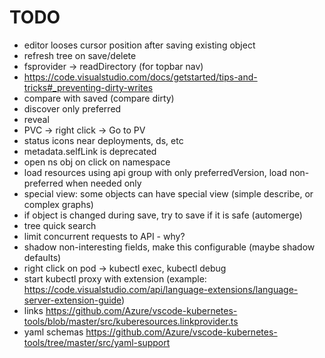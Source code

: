# TODO

- editor looses cursor position after saving existing object
- refresh tree on save/delete
- fsprovider -> readDirectory (for topbar nav)
- https://code.visualstudio.com/docs/getstarted/tips-and-tricks#_preventing-dirty-writes
- compare with saved (compare dirty)
- discover only preferred
- reveal
- PVC -> right click -> Go to PV
- status icons near deployments, ds, etc
- metadata.selfLink is deprecated
- open ns obj on click on namespace
- load resources using api group with only preferredVersion, load non-preferred when needed only
- special view: some objects can have special view (simple describe, or complex graphs)
- if object is changed during save, try to save if it is safe (automerge)
- tree quick search
- limit concurrent requests to API - why?
- shadow non-interesting fields, make this configurable (maybe shadow defaults)
- right click on pod -> kubectl exec, kubectl debug
- start kubectl proxy with extension (example: https://code.visualstudio.com/api/language-extensions/language-server-extension-guide)
- links https://github.com/Azure/vscode-kubernetes-tools/blob/master/src/kuberesources.linkprovider.ts
- yaml schemas https://github.com/Azure/vscode-kubernetes-tools/tree/master/src/yaml-support
